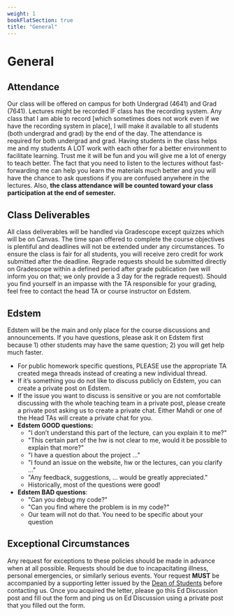 ```yaml
---
weight: 1
bookFlatSection: true
title: "General"
---
```


# General

## Attendance

Our class will be offered on campus for both Undergrad (4641) and Grad (7641). Lectures might be recorded IF class has the recording system. Any class that I am able to record [which sometimes does not work even if we have the recording system in place], I will make it available to all students (both undergrad and grad) by the end of the day. The attendance is required for both undergrad and grad. Having students in the class helps me and my students A LOT work with each other for a better environment to facilitate learning. Trust me it will be fun and you will give me a lot of energy to teach better. The fact that you need to listen to the lectures without fast-forwarding me can help you learn the materials much better and you will have the chance to ask questions if you are confused anywhere in the lectures. Also, **the class attendance will be counted toward your class participation at the end of semester.**

## Class Deliverables

All class deliverables will be handled via Gradescope except quizzes which will be on Canvas. The time span offered to complete the course objectives is plentiful and deadlines will not be extended under any circumstances. To ensure the class is fair for all students, you will receive zero credit for work submitted after the deadline. Regrade requests should be submitted directly on Gradescope within a defined period after grade publication (we will inform you on that; we only provide a 3 day for the regrade request). Should you find yourself in an impasse with the TA responsible for your grading, feel free to contact the head TA or course instructor on Edstem.

## Edstem

Edstem will be the main and only place for the course discussions and announcements. If you have questions, please ask it on Edstem first because 1) other students may have the same question; 2) you will get help much faster.

- For public homework specific questions, PLEASE use the appropriate TA created mega threads instead of creating a new individual thread.
- If it’s something you do not like to discuss publicly on Edstem, you can create a private post on Edstem.
- If the issue you want to discuss is sensitive or you are not comfortable discussing with the whole teaching team in a private post, please create a private post asking us to create a private chat. Either Mahdi or one of the Head TAs will create a private chat for you.
- **Edstem GOOD questions:**
  - "I don’t understand this part of the lecture, can you explain it to me?"
  - "This certain part of the hw is not clear to me, would it be possible to explain that more?"
  - "I have a question about the project …"
  - "I found an issue on the website, hw or the lectures, can you clarify …"
  - "Any feedback, suggestions, … would be greatly appreciated."
  - Historically, most of the questions were good!
- **Edstem BAD questions**:
  - "Can you debug my code?"
  - "Can you find where the problem is in my code?"
  - Our team will not do that. You need to be specific about your question

## Exceptional Circumstances

Any request for exceptions to these policies should be made in advance when at all possible. Requests should be due to incapacitating illness, personal emergencies, or similarly serious events. Your request **MUST** be accompanied by a supporting letter issued by the [Dean of Students](https://studentlife.gatech.edu/request-assistance) before contacting us. Once you acquired the letter, please go this Ed Discussion post and fill out the form and ping us on Ed Discussion using a private post that you filled out the form.

